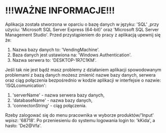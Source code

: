 # !!!WAŻNE INFORMACJE!!!

Aplikacja została stworzona w oparciu o bazę danych w języku: 'SQL' ,przy użyciu: 'Microsoft SQL Server Express (64-bit)'  oraz 'Microsoft SQL Server Management Studio'.
Przed przystąpieniem do pracy z aplikacją upewnij się że:
1. Nazwa bazy danych to: 'VendingMachine'.
2. Baza danych jest ustawiona na: 'Windows Authentication'.
3. Nazwa serwera to: 'DESKTOP-1R7C1KM'.

Jeśli tak nie jest bądź masz problemy z działaniem aplikacji spowodowanym problemami z bazą danych 
możesz zmienić nazwe bazy danych, serwera oraz ciąg połączenia bezpośrednio w kodzie aplikacji w interfejsie 
o nazwie: 'ISQLcomunication':
1. 'serverName' - nazwa serwera bazy danych,
2. 'databaseName' - nazwa bazy danych,
3. 'connectonString' - ciąg połączenia.

Rzeby zalogować się do menu pracownika w wyborze produktów/'Input' wpisz: '68718'. Po przeniesieniu do systemu logowania login to: 'kKida', a hasło: 'De2@Vfa'.
